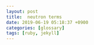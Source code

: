 ```yaml
---
layout: post
title:  neutron terms
date: 2019-06-19 05:18:37 +0900
categories: [glossary]
tags: [ruby, jekyll]
---
```

<!--more-->
